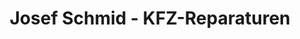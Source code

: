 ---
title: "Josef Schmid - KFZ-Reparaturen"
url: /gersthofen/josef-schmid-kfz-reparaturen/
shop: Autowerkstatt
---